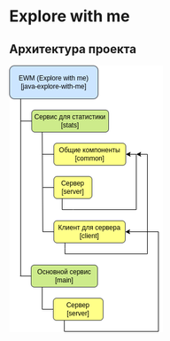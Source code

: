 # Explore with me

## Архитектура проекта
![project architecture](./.readme/project_architecture.png)
